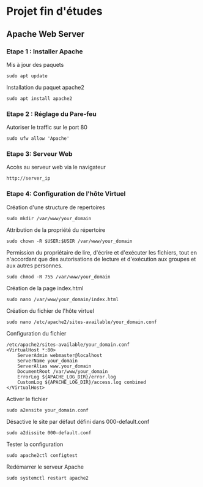 # Projet fin d'études

## Apache Web Server 

### Etape 1 : Installer Apache

Mis à jour des paquets


```sudo apt update```

Installation du paquet apache2

```sudo apt install apache2```

### Etape 2 : Réglage du Pare-feu

Autoriser le traffic sur le port 80

```sudo ufw allow 'Apache'```

### Etape 3: Serveur Web

Accès au serveur web via le navigateur

```http://server_ip```

### Etape 4: Configuration de l'hôte Virtuel

Création d'une structure de repertoires

```sudo mkdir /var/www/your_domain```

Attribution de la propriété du répertoire 

```sudo chown -R $USER:$USER /var/www/your_domain```

Permission du propriétaire de lire, d'écrire et d'exécuter les fichiers, tout en n'accordant que des autorisations de lecture et d'exécution aux groupes et aux autres personnes.

```sudo chmod -R 755 /var/www/your_domain```

Création de la page index.html 

```sudo nano /var/www/your_domain/index.html```

Création du fichier de l'hôte virtuel

```sudo nano /etc/apache2/sites-available/your_domain.conf```

Configuration du fichier 

```
/etc/apache2/sites-available/your_domain.conf
<VirtualHost *:80>
    ServerAdmin webmaster@localhost
    ServerName your_domain
    ServerAlias www.your_domain
    DocumentRoot /var/www/your_domain
    ErrorLog ${APACHE_LOG_DIR}/error.log
    CustomLog ${APACHE_LOG_DIR}/access.log combined
</VirtualHost>
```
Activer le fichier

```sudo a2ensite your_domain.conf```

Désactive le site par défaut défini dans 000-default.conf

```sudo a2dissite 000-default.conf```

Tester la configuration

```sudo apache2ctl configtest```

Redémarrer le serveur Apache

```sudo systemctl restart apache2```